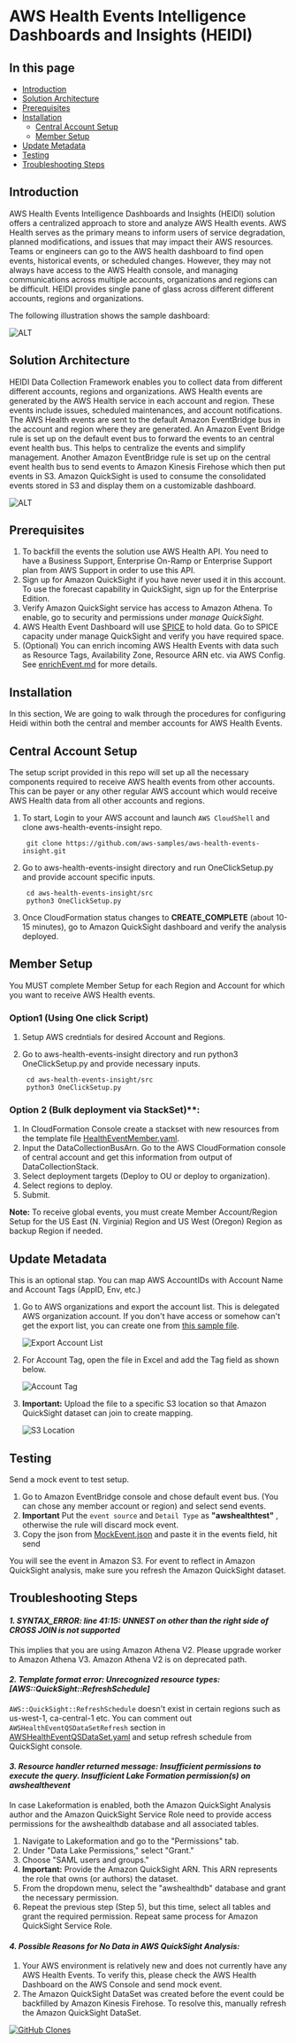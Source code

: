 # AWS Health Events Intelligence Dashboards and Insights (HEIDI)

 ## In this page
- [Introduction](#introduction)
- [Solution Architecture](#solution-architecture)
- [Prerequisites](#prerequisites)
- [Installation](#installation)
    - [Central Account Setup](#central-account-setup)
    - [Member Setup](#member-setup)
- [Update Metadata](#update-metadata)
- [Testing](#testing)
- [Troubleshooting Steps](#troubleshooting-steps)

## Introduction

AWS Health Events Intelligence Dashboards and Insights (HEIDI) solution offers a centralized approach to store and analyze AWS Health events. AWS Health serves as the primary means to inform users of service degradation, planned modifications, and issues that may impact their AWS resources. Teams or engineers can go to the AWS health dashboard to find open events, historical events, or scheduled changes. However, they may not always have access to the AWS Health console, and managing communications across multiple accounts, organizations and regions can be difficult. HEIDI provides single pane of glass across different different accounts, regions and organizations. 

The following illustration shows the sample dashboard:

 ![ALT](img/sample.jpg)

## Solution Architecture

HEIDI Data Collection Framework enables you to collect data from different different accounts, regions and organizations. AWS Health events are generated by the AWS Health service in each account and region. These events include issues, scheduled maintenances, and account notifications. The AWS Health events are sent to the default Amazon EventBridge bus in the account and region where they are generated. An Amazon Event Bridge rule is set up on the default event bus to forward the events to an central event health bus. This helps to centralize the events and simplify management. Another Amazon EventBridge rule is set up on the central event health bus to send events to Amazon Kinesis Firehose which then put events in S3. Amazon QuickSight is used to consume the consolidated events stored in S3 and display them on a customizable dashboard. 

 ![ALT](img/HeidiDataCollection.jpg)

## Prerequisites

1. To backfill the events the solution use AWS Health API. You need to have a Business Support, Enterprise On-Ramp or Enterprise Support plan from AWS Support in order to use this API.
2. Sign up for Amazon QuickSight if you have never used it in this account. To use the forecast capability in QuickSight, sign up for the Enterprise Edition.
3. Verify Amazon QuickSight service has access to Amazon Athena. To enable, go to security and permissions under *manage QuickSight*.
4. AWS Health Event Dashboard will use [SPICE](https://docs.aws.amazon.com/quicksight/latest/user/spice.html) to hold data. Go to SPICE capacity under manage QuickSight and verify you have required space.
5. (Optional) You can enrich incoming AWS Health Events with data such as Resource Tags, Availability Zone, Resource ARN etc. via AWS Config. See [enrichEvent.md](https://github.com/aws-samples/aws-health-events-insight/blob/main/enrichEvent.md) for more details. 

## Installation

In this section, We are going to walk through the procedures for configuring Heidi within both the central and member accounts for AWS Health Events.

## Central Account Setup

The setup script provided in this repo will set up all the necessary components required to receive AWS health events from other accounts. This can be payer or any other regular AWS account which would receive AWS Health data from all other accounts and regions. 

1. To start, Login to your AWS account and launch `AWS CloudShell` and clone aws-health-events-insight repo.

        git clone https://github.com/aws-samples/aws-health-events-insight.git

2. Go to aws-health-events-insight directory and run OneClickSetup.py and provide account specific inputs.

        cd aws-health-events-insight/src
        python3 OneClickSetup.py

3.  Once CloudFormation status changes to **CREATE_COMPLETE** (about 10-15 minutes), go to Amazon QuickSight dashboard and verify the analysis deployed. 

## Member Setup

You MUST complete Member Setup for each Region and Account for which you want to receive AWS Health events.

### Option1 (Using One click Script)

1. Setup AWS credntials for desired Account and Regions.
2. Go to aws-health-events-insight directory and run python3 OneClickSetup.py and provide necessary inputs. 

        cd aws-health-events-insight/src
        python3 OneClickSetup.py

### Option 2 (Bulk deployment via StackSet)**:
1. In CloudFormation Console create a stackset with new resources from the template file [HealthEventMember.yaml](https://github.com/aws-samples/aws-health-events-insight/blob/main/src/AWSHealthModule/cfnTemplates/HealthEventMember.yaml).
2. Input the DataCollectionBusArn. Go to the AWS CloudFormation console of central account and get this information from output of DataCollectionStack.
3. Select deployment targets (Deploy to OU or deploy to organization).
4. Select regions to deploy.
5. Submit.

**Note:** To receive global events, you must create Member Account/Region Setup for the US East (N. Virginia) Region and US West (Oregon) Region as backup Region if needed.

## Update Metadata
This is an optional stap. You can map AWS AccountIDs with Account Name and Account Tags (AppID, Env, etc.)

1. Go to AWS organizations and export the account list. This is delegated AWS organization account. If you don't have access or somehow can't get the export list, you can create one from [this sample file](https://github.com/aws-samples/aws-health-events-insight/blob/main/src/AWSHealthModule/accountinfo-metadata/Organization_accounts_information_sample.csv).

   ![Export Account List](img/exportAccountList.jpg)

2. For Account Tag, open the file in Excel and add the Tag field as shown below.

   ![Account Tag](img/AccountTag.jpg)

3. **Important:** Upload the file to a specific S3 location so that Amazon QuickSight dataset can join to create mapping.

   ![S3 Location](img/s3Location.jpg)

## Testing
Send a mock event to test setup.

1. Go to Amazon EventBridge console and chose default event bus. (You can chose any member account or region) and select send events.
2. **Important** Put the `event source` and `Detail Type` as **"awshealthtest"** , otherwise the rule will discard mock event.
3. Copy the json from [MockEvent.json](https://github.com/aws-samples/aws-health-events-insight/blob/main/src/MockEvent.json) and paste it in the events field, hit send

You will see the event in Amazon S3. For event to reflect in Amazon QuickSight analysis, make sure you refresh the Amazon QuickSight dataset.

## Troubleshooting Steps

#### ***1. SYNTAX_ERROR: line 41:15: UNNEST on other than the right side of CROSS JOIN is not supported***

This implies that you are using Amazon Athena V2. Please upgrade worker to Amazon Athena V3. Amazon Athena V2 is on deprecated path.

#### ***2. Template format error: Unrecognized resource types: [AWS::QuickSight::RefreshSchedule]***

`AWS::QuickSight::RefreshSchedule` doesn't exist in certain regions such as us-west-1, ca-central-1 etc. You can comment out `AWSHealthEventQSDataSetRefresh` section in [AWSHealthEventQSDataSet.yaml](https://github.com/aws-samples/aws-health-events-insight/blob/main/src/AWSHealthModule/cfnTemplates/QSDataSetHealthEvent.yaml) and setup refresh schedule from QuickSight console. 

#### ***3. Resource handler returned message: Insufficient permissions to execute the query. Insufficient Lake Formation permission(s) on awshealthevent***

In case Lakeformation is enabled, both the Amazon QuickSight Analysis author and the Amazon QuickSight Service Role need to provide access permissions for the awshealthdb database and all associated tables.

1. Navigate to Lakeformation and go to the "Permissions" tab.
2. Under "Data Lake Permissions," select "Grant."
3.  Choose "SAML users and groups."
4. **Important:** Provide the Amazon QuickSight ARN. This ARN represents the role that owns (or authors) the dataset.
5. From the dropdown menu, select the "awshealthdb" database and grant the necessary permission.
6. Repeat the previous step (Step 5), but this time, select all tables and grant the required permission.
Repeat same process for Amazon QuickSight Service Role.

#### ***4. Possible Reasons for No Data in AWS QuickSight Analysis:***

1. Your AWS environment is relatively new and does not currently have any AWS Health Events. To verify this, please check the AWS Health Dashboard on the AWS Console and send mock event.
2. The Amazon QuickSight DataSet was created before the event could be backfilled by Amazon Kinesis Firehose. To resolve this, manually refresh the Amazon QuickSight DataSet.

[![GitHub Clones](https://img.shields.io/badge/dynamic/json?color=success&label=Clone&query=count&url=https://gist.githubusercontent.com/bajwkanw/24109c8c210fc89367f044d83d07c1bc/raw/clone.json&logo=github)](https://github.com/aws-samples/aws-health-events-insight)